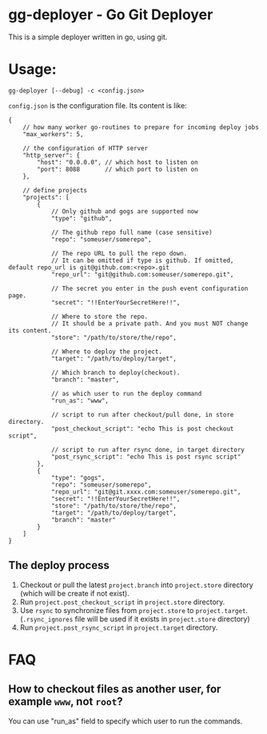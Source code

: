 # gg-deployer - Go Git Deployer

This is a simple deployer written in go, using git.

# Usage:

```
gg-deployer [--debug] -c <config.json>
```

`config.json` is the configuration file. Its content is like:

```
{
    // how many worker go-routines to prepare for incoming deploy jobs
    "max_workers": 5, 

    // the configuration of HTTP server
    "http_server": {
        "host": "0.0.0.0", // which host to listen on
        "port": 8088       // which port to listen on
    },

    // define projects
    "projects": [
        {
            // Only github and gogs are supported now
            "type": "github",  

            // The github repo full name (case sensitive)
            "repo": "someuser/somerepo", 

            // The repo URL to pull the repo down.
            // It can be omitted if type is github. If omitted, default repo_url is git@github.com:<repo>.git
            "repo_url": "git@github.com:someuser/somerepo.git", 

            // The secret you enter in the push event configuration page.
            "secret": "!!EnterYourSecretHere!!",

            // Where to store the repo. 
            // It should be a private path. And you must NOT change its content.
            "store": "/path/to/store/the/repo",

            // Where to deploy the project. 
            "target": "/path/to/deploy/target",

            // Which branch to deploy(checkout).
            "branch": "master",

            // as which user to run the deploy command
            "run_as": "www",

            // script to run after checkout/pull done, in store directory.
            "post_checkout_script": "echo This is post checkout script",

            // script to run after rsync done, in target directory
            "post_rsync_script": "echo This is post rsync script"
        },
        {
            "type": "gogs",
            "repo": "someuser/somerepo",
            "repo_url": "git@git.xxxx.com:someuser/somerepo.git",
            "secret": "!!EnterYourSecretHere!!",
            "store": "/path/to/store/the/repo",
            "target": "/path/to/deploy/target",
            "branch": "master"
        }
    ]
}
```

The deploy process
------------------------

1. Checkout or pull the latest `project.branch` into `project.store` directory (which will be create if not exist).
2. Run `project.post_checkout_script` in `project.store` directory.
3. Use `rsync` to synchronize files from `project.store` to `project.target`. (`.rsync_ignores` file will be used if it exists in `project.store` directory)
4. Run `project.post_rsync_script` in `project.target` directory.



# FAQ

How to checkout files as another user, for example `www`, not `root`?
---------------------------------------------------------------------
You can use "run_as" field to specify which user to run the commands.




